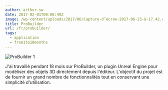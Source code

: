 ```yaml
---
author: arthur.sw
date: 2017-02-01T00:00:49Z
image: /wp-content/uploads/2017/06/Capture-d’écran-2017-06-23-à-17.42.44-thumb.png
title: ProBuilder
url: /fr/probuilder/
tags:
  - application
  - from1to18months
---
```


![ProBuilder 1](/wp-content/uploads/2017/06/Capture-d’écran-2017-06-23-à-17.42.44.png)

J'ai travaillé pendant 18 mois sur ProBuilder, un plugin Unreal Engine pour modéliser des objets 3D directement depuis l'éditeur. L'objectif du projet est de fournir un grand nombre de fonctionnalités tout en conservant une simplicité d'utilisation.